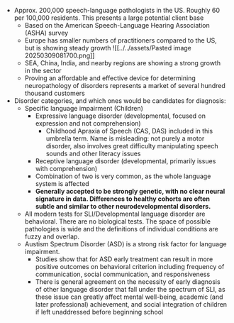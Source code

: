 - Approx. 200,000 speech-language pathologists in the US. Roughly 60 per 100,000 residents. This presents a large potential client base
	- Based on the American Speech-Language Hearing Association (ASHA) survey
	- Europe has smaller numbers of practitioners compared to the US, but is showing steady growth ![[../../assets/Pasted image 20250309081700.png]]
	- SEA, China, India, and nearby regions are showing a strong growth in the sector
	- Proving an affordable and effective device for determining neuropathology of disorders represents a market of several hundred thousand customers
- Disorder categories, and which ones would be candidates for diagnosis:
	- Specific language impairment (Children)
		- Expressive language disorder (developmental, focused on expression and not comprehension)
			- Childhood Apraxia of Speech (CAS, DAS) included in this umbrella term. Name is misleading: not purely a motor disorder, also involves great difficulty manipulating speech sounds and other literacy issues
		- Receptive language disorder (developmental, primarily issues with comprehension)
		- Combination of two is very common, as the whole language system is affected
		- **Generally accepted to be strongly genetic, with no clear neural signature in data. Differences to healthy cohorts are often subtle and similar to other neurodevelopmental disorders.**
	- All modern tests for SLI/Developmental language disorder are behavioral. There are no biological tests. The space of possible pathologies is wide and the definitions of individual conditions are fuzzy and overlap.
	- Austism Spectrum Disorder (ASD) is a strong risk factor for language impairment. 
		- Studies show that for ASD early treatment can result in more positive outcomes on behavioral criterion including frequency of communication, social communication, and responsiveness
		- There is general agreement on the necessity of early diagnosis of other language disorder that fall under the spectrum of SLI, as these issue can greatly affect mental well-being, academic (and later professional) achievement, and social integration of children if left unaddressed before beginning school